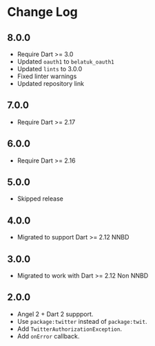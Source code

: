 # Change Log

## 8.0.0

* Require Dart >= 3.0
* Updated `oauth1` to `belatuk_oauth1`
* Updated `lints` to 3.0.0
* Fixed linter warnings
* Updated repository link

## 7.0.0

* Require Dart >= 2.17

## 6.0.0

* Require Dart >= 2.16

## 5.0.0

* Skipped release

## 4.0.0

* Migrated to support Dart >= 2.12 NNBD

## 3.0.0

* Migrated to work with Dart >= 2.12 Non NNBD

## 2.0.0

* Angel 2 + Dart 2 suppport.
* Use `package:twitter` instead of `package:twit`.
* Add `TwitterAuthorizationException`.
* Add `onError` callback.
